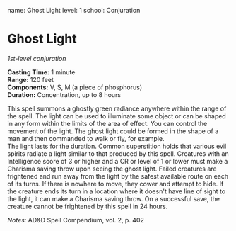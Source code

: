 name: Ghost Light
level: 1
school: Conjuration

# Ghost Light
_1st-level conjuration_ 

**Casting Time:** 1 minute   
**Range:** 120 feet   
**Components:** V, S, M (a piece of phosphorus)    
**Duration:** Concentration, up to 8 hours

This spell summons a ghostly green radiance anywhere within the range of the spell. The light can be used to illuminate some object or can be shaped in any form within the limits of the area of effect. You can control the movement of the light. The ghost light could be formed in the shape of a man and then commanded to walk or fly, for example.  
The light lasts for the duration. Common superstition holds that various evil spirits radiate a light similar to that produced by this spell. Creatures with an Intelligence score of 3 or higher and a CR or level of 1 or lower must make a Charisma saving throw upon seeing the ghost light. Failed creatures are frightened and run away from the light by the safest available route on each of its turns. If there is nowhere to move, they cower and attempt to hide. If the creature ends its turn in a location where it doesn't have line of sight to the light, it can make a Charisma saving throw. On a successful save, the creature cannot be frightened by this spell in 24 hours.

_Notes:_  AD&D Spell Compendium, vol. 2, p. 402